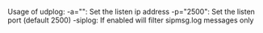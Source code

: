 Usage of udplog:
  -a="": Set the listen ip address
  -p="2500": Set the listen port (default 2500)
  -siplog: If enabled will filter sipmsg.log messages only
